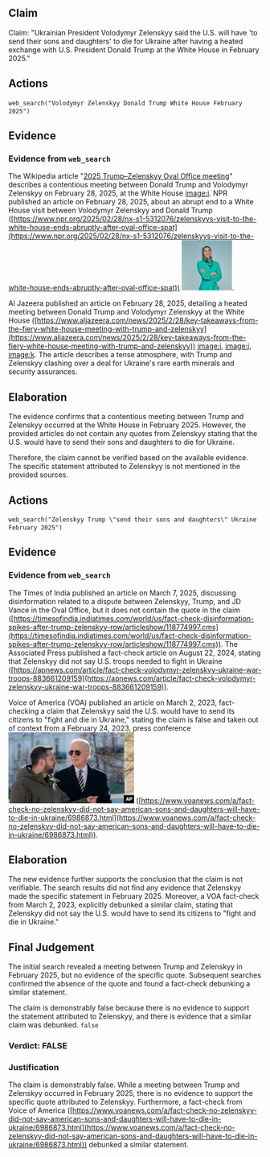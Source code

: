 ## Claim
Claim: "Ukrainian President Volodymyr Zelenskyy said the U.S. will have 'to send their sons and daughters' to die for Ukraine after having a heated exchange with U.S. President Donald Trump at the White House in February 2025."

## Actions
```
web_search("Volodymyr Zelenskyy Donald Trump White House February 2025")
```

## Evidence
### Evidence from `web_search`
The Wikipedia article "[2025 Trump–Zelenskyy Oval Office meeting](https://en.wikipedia.org/wiki/2025_Trump%E2%80%93Zelenskyy_Oval_Office_meeting)" describes a contentious meeting between Donald Trump and Volodymyr Zelenskyy on February 28, 2025, at the White House <image:i>. NPR published an article on February 28, 2025, about an abrupt end to a White House visit between Volodymyr Zelenskyy and Donald Trump ([https://www.npr.org/2025/02/28/nx-s1-5312076/zelenskyys-visit-to-the-white-house-ends-abruptly-after-oval-office-spat](https://www.npr.org/2025/02/28/nx-s1-5312076/zelenskyys-visit-to-the-white-house-ends-abruptly-after-oval-office-spat)) ![image 517](media/2025-08-06_17-46-1754502406-548910.jpg).

Al Jazeera published an article on February 28, 2025, detailing a heated meeting between Donald Trump and Volodymyr Zelenskyy at the White House ([https://www.aljazeera.com/news/2025/2/28/key-takeaways-from-the-fiery-white-house-meeting-with-trump-and-zelenskyy](https://www.aljazeera.com/news/2025/2/28/key-takeaways-from-the-fiery-white-house-meeting-with-trump-and-zelenskyy)) <image:i>, <image:j>, <image:k>. The article describes a tense atmosphere, with Trump and Zelenskyy clashing over a deal for Ukraine's rare earth minerals and security assurances.


## Elaboration
The evidence confirms that a contentious meeting between Trump and Zelenskyy occurred at the White House in February 2025. However, the provided articles do not contain any quotes from Zelenskyy stating that the U.S. would have to send their sons and daughters to die for Ukraine.

Therefore, the claim cannot be verified based on the available evidence. The specific statement attributed to Zelenskyy is not mentioned in the provided sources.


## Actions
```
web_search("Zelenskyy Trump \"send their sons and daughters\" Ukraine February 2025")
```

## Evidence
### Evidence from `web_search`
The Times of India published an article on March 7, 2025, discussing disinformation related to a dispute between Zelenskyy, Trump, and JD Vance in the Oval Office, but it does not contain the quote in the claim ([https://timesofindia.indiatimes.com/world/us/fact-check-disinformation-spikes-after-trump-zelenskyy-row/articleshow/118774997.cms](https://timesofindia.indiatimes.com/world/us/fact-check-disinformation-spikes-after-trump-zelenskyy-row/articleshow/118774997.cms)). The Associated Press published a fact-check article on August 22, 2024, stating that Zelenskyy did not say U.S. troops needed to fight in Ukraine ([https://apnews.com/article/fact-check-volodymyr-zelenskyy-ukraine-war-troops-883661209159](https://apnews.com/article/fact-check-volodymyr-zelenskyy-ukraine-war-troops-883661209159)).

Voice of America (VOA) published an article on March 2, 2023, fact-checking a claim that Zelenskyy said the U.S. would have to send its citizens to "fight and die in Ukraine," stating the claim is false and taken out of context from a February 24, 2023, press conference ![image 4713](media/2025-08-23_12-52-1755953549-022891.jpg) ([https://www.voanews.com/a/fact-check-no-zelenskyy-did-not-say-american-sons-and-daughters-will-have-to-die-in-ukraine/6986873.html](https://www.voanews.com/a/fact-check-no-zelenskyy-did-not-say-american-sons-and-daughters-will-have-to-die-in-ukraine/6986873.html)).


## Elaboration
The new evidence further supports the conclusion that the claim is not verifiable. The search results did not find any evidence that Zelenskyy made the specific statement in February 2025. Moreover, a VOA fact-check from March 2, 2023, explicitly debunked a similar claim, stating that Zelenskyy did not say the U.S. would have to send its citizens to "fight and die in Ukraine."


## Final Judgement
The initial search revealed a meeting between Trump and Zelenskyy in February 2025, but no evidence of the specific quote. Subsequent searches confirmed the absence of the quote and found a fact-check debunking a similar statement.

The claim is demonstrably false because there is no evidence to support the statement attributed to Zelenskyy, and there is evidence that a similar claim was debunked. `false`

### Verdict: FALSE

### Justification
The claim is demonstrably false. While a meeting between Trump and Zelenskyy occurred in February 2025, there is no evidence to support the specific quote attributed to Zelenskyy. Furthermore, a fact-check from Voice of America ([https://www.voanews.com/a/fact-check-no-zelenskyy-did-not-say-american-sons-and-daughters-will-have-to-die-in-ukraine/6986873.html](https://www.voanews.com/a/fact-check-no-zelenskyy-did-not-say-american-sons-and-daughters-will-have-to-die-in-ukraine/6986873.html)) debunked a similar statement.
